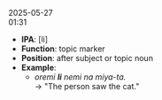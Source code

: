 2025-05-27  
01:31

- **IPA**: [li]  
- **Function**: topic marker  
- **Position**: after subject or topic noun  
- **Example**:  
  - *oremi **li** nemi na miya-ta.*  
    → "The person saw the cat."